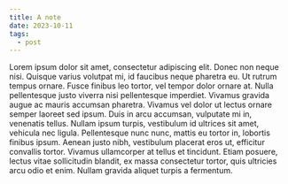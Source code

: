 ```yaml
---
title: A note
date: 2023-10-11
tags:
  - post
---
```

Lorem ipsum dolor sit amet, consectetur adipiscing elit. Donec non neque nisi. Quisque varius volutpat mi, id faucibus neque pharetra eu. Ut rutrum tempus ornare. Fusce finibus leo tortor, vel tempor dolor ornare at. Nulla pellentesque justo viverra nisi pellentesque imperdiet. Vivamus gravida augue ac mauris accumsan pharetra. Vivamus vel dolor ut lectus ornare semper laoreet sed ipsum. Duis in arcu accumsan, vulputate mi in, venenatis tellus. Nullam ipsum turpis, vestibulum id ultrices sit amet, vehicula nec ligula. Pellentesque nunc nunc, mattis eu tortor in, lobortis finibus ipsum. Aenean justo nibh, vestibulum placerat eros ut, efficitur convallis tortor. Vivamus ullamcorper at tellus et tincidunt. Etiam posuere, lectus vitae sollicitudin blandit, ex massa consectetur tortor, quis ultricies arcu odio et enim. Nullam gravida aliquet turpis a fermentum.
